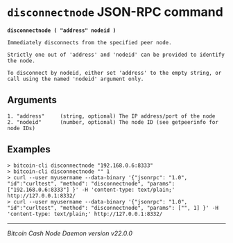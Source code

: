 `disconnectnode` JSON-RPC command
=================================

**`disconnectnode ( "address" nodeid )`**

```
Immediately disconnects from the specified peer node.

Strictly one out of 'address' and 'nodeid' can be provided to identify the node.

To disconnect by nodeid, either set 'address' to the empty string, or call using the named 'nodeid' argument only.
```

Arguments
---------

```
1. "address"     (string, optional) The IP address/port of the node
2. "nodeid"      (number, optional) The node ID (see getpeerinfo for node IDs)
```

Examples
--------

```
> bitcoin-cli disconnectnode "192.168.0.6:8333"
> bitcoin-cli disconnectnode "" 1
> curl --user myusername --data-binary '{"jsonrpc": "1.0", "id":"curltest", "method": "disconnectnode", "params": ["192.168.0.6:8333"] }' -H 'content-type: text/plain;' http://127.0.0.1:8332/
> curl --user myusername --data-binary '{"jsonrpc": "1.0", "id":"curltest", "method": "disconnectnode", "params": ["", 1] }' -H 'content-type: text/plain;' http://127.0.0.1:8332/
```

***

*Bitcoin Cash Node Daemon version v22.0.0*
